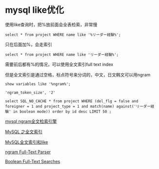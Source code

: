 # mysql like优化

使用like查询时，把%放前面会全表检索，非常慢

    select * from project WHERE name like '%リーダー経験%';

只在后面加%，会走索引

    select * from project WHERE name like 'リーダー経験%';

需要前后都有%的情况，可以使用全文索引full text index

但是全文索引是通过空格，标点符号来分词的，中文，日文韩文可以用ngram

    show variables like '%ngram%';
    
    'ngram_token_size', '2'
    
    select SQL_NO_CACHE * from project WHERE (del_flg = false and foreigner = 1 and project_type = 1 and match(name) against('リーダー経験' in boolean mode)) order by id desc LIMIT 50 ;

[mysql ngram全文检索引擎](https://blog.csdn.net/u013887008/article/details/106757993)

[MySQL 之全文索引](https://blog.csdn.net/mrzhouxiaofei/article/details/79940958)

[MySQL全文索引和like](https://blog.csdn.net/belongtocode/article/details/102990743)

[ngram Full-Text Parser](https://dev.mysql.com/doc/refman/5.7/en/fulltext-search-ngram.html)

[Boolean Full-Text Searches](https://dev.mysql.com/doc/refman/8.0/en/fulltext-boolean.html)
